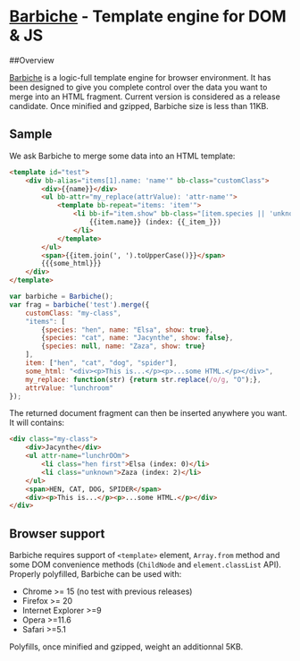# [Barbiche](https://manubb.github.io/barbiche) - Template engine for DOM &amp; JS

##Overview

[Barbiche](https://manubb.github.io/barbiche) is a logic-full template engine for browser environment. It has been designed to give you complete control over the data you want to merge into an HTML fragment. Current version is considered as a release candidate. Once minified and gzipped, Barbiche size is less than 11KB.

## Sample

We ask Barbiche to merge some data into an HTML template:
```html
<template id="test">
	<div bb-alias="items[1].name: 'name'" bb-class="customClass">
		<div>{{name}}</div>
		<ul bb-attr="my_replace(attrValue): 'attr-name'">
			<template bb-repeat="items: 'item'">
				<li bb-if="item.show" bb-class="[item.species || 'unknown', (_item_ == 0): 'first']">
					{{item.name}} (index: {{_item_}})
				</li>
			</template>
		</ul>
		<span>{{item.join(', ').toUpperCase()}}</span>
		{{{some_html}}}
	</div>
</template>
```
```js
var barbiche = Barbiche();
var frag = barbiche('test').merge({
	customClass: "my-class",
	"items": [
		{species: "hen", name: "Elsa", show: true},
		{species: "cat", name: "Jacynthe", show: false},
		{species: null, name: "Zaza", show: true}
	],
	item: ["hen", "cat", "dog", "spider"],
	some_html: "<div><p>This is...</p><p>...some HTML.</p></div>",
	my_replace: function(str) {return str.replace(/o/g, "O");},
	attrValue: "lunchroom"
});
```
The returned document fragment can then be inserted anywhere you want. It will contains:

```html
<div class="my-class">
	<div>Jacynthe</div>
	<ul attr-name="lunchrOOm">
		<li class="hen first">Elsa (index: 0)</li>
		<li class="unknown">Zaza (index: 2)</li>
	</ul>
	<span>HEN, CAT, DOG, SPIDER</span>
	<div><p>This is...</p><p>...some HTML.</p></div>
</div>
```

## Browser support

Barbiche requires support of `<template>` element, `Array.from` method and some DOM convenience methods (`ChildNode` and `element.classList` API). Properly polyfilled, Barbiche can be used with:

* Chrome >= 15 (no test with previous releases)
* Firefox >= 20
* Internet Explorer >=9
* Opera >=11.6
* Safari >=5.1

Polyfills, once minified and gzipped, weight an additionnal 5KB.
